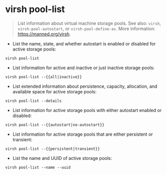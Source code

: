 # virsh pool-list

> List information about virtual machine storage pools.
> See also: `virsh`, `virsh-pool-autostart`, or `virsh-pool-define-as`.
> More information: <https://manned.org/virsh>.

- List the name, state, and whether autostart is enabled or disabled for active storage pools:

`virsh pool-list`

- List information for active and inactive or just inactive storage pools:

`virsh pool-list --{{all|inactive}}`

- List extended information about persistence, capacity, allocation, and available space for active storage pools:

`virsh pool-list --details`

- List information for active storage pools with either autostart enabled or disabled:

`virsh pool-list --{{autostart|no-autostart}}`

- List information for active storage pools that are either persistent or transient:

`virsh pool-list --{{persistent|transient}}`

- List the name and UUID of active storage pools:

`virsh pool-list --name --uuid`

